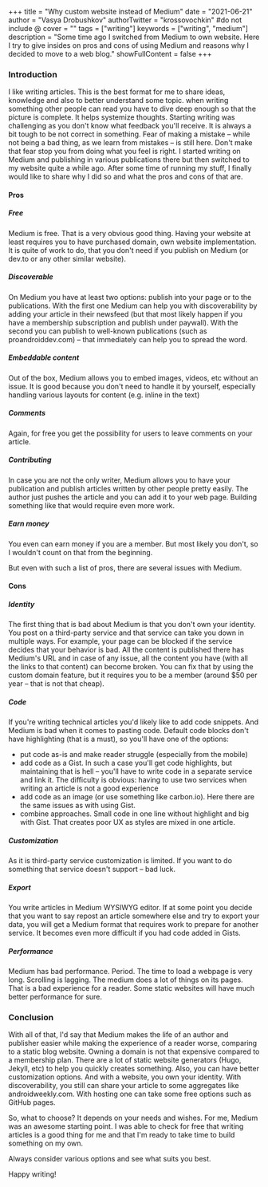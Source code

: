 +++
title = "Why custom website instead of Medium"
date = "2021-06-21"
author = "Vasya Drobushkov"
authorTwitter = "krossovochkin" #do not include @
cover = ""
tags = ["writing"]
keywords = ["writing", "medium"]
description = "Some time ago I switched from Medium to own website. Here I try to give insides on pros and cons of using Medium and reasons why I decided to move to a web blog."
showFullContent = false
+++
 
### Introduction

I like writing articles. This is the best format for me to share ideas, knowledge and also to better understand some topic. when writing something other people can read you have to dive deep enough so that the picture is complete. It helps systemize thoughts.
Starting writing was challenging as you don't know what feedback you'll receive. It is always a bit tough to be not correct in something. Fear of making a mistake – while not being a bad thing, as we learn from mistakes – is still here. Don't make that fear stop you from doing what you feel is right.
I started writing on Medium and publishing in various publications there but then switched to my website quite a while ago.
After some time of running my stuff, I finally would like to share why I did so and what the pros and cons of that are.

#### Pros

##### Free

Medium is free. That is a very obvious good thing. Having your website at least requires you to have purchased domain, own website implementation. It is quite of work to do, that you don't need if you publish on Medium (or dev.to or any other similar website).
 
##### Discoverable

On Medium you have at least two options: publish into your page or to the publications. With the first one Medium can help you with discoverability by adding your article in their newsfeed (but that most likely happen if you have a membership subscription and publish under paywall). With the second you can publish to well-known publications (such as proandroiddev.com) – that immediately can help you to spread the word.
 
##### Embeddable content

Out of the box, Medium allows you to embed images, videos, etc without an issue. It is good because you don't need to handle it by yourself, especially handling various layouts for content (e.g. inline in the text)
 
##### Comments

Again, for free you get the possibility for users to leave comments on your article.
 
##### Contributing

In case you are not the only writer, Medium allows you to have your publication and publish articles written by other people pretty easily. The author just pushes the article and you can add it to your web page. Building something like that would require even more work.
 
##### Earn money

You even can earn money if you are a member. But most likely you don't, so I wouldn't count on that from the beginning.

But even with such a list of pros, there are several issues with Medium.

#### Cons

##### Identity

The first thing that is bad about Medium is that you don't own your identity. You post on a third-party service and that service can take you down in multiple ways. For example, your page can be blocked if the service decides that your behavior is bad.
All the content is published there has Medium's URL and in case of any issue, all the content you have (with all the links to that content) can become broken. You can fix that by using the custom domain feature, but it requires you to be a member (around $50 per year – that is not that cheap).
 
##### Code

If you're writing technical articles you'd likely like to add code snippets. And Medium is bad when it comes to pasting code. Default code blocks don't have highlighting (that is a must), so you'll have one of the options:
 - put code as-is and make reader struggle (especially from the mobile)
 - add code as a Gist. In such a case you'll get code highlights, but maintaining that is hell – you'll have to write code in a separate service and link it. The difficulty is obvious: having to use two services when writing an article is not a good experience
 - add code as an image (or use something like carbon.io). Here there are the same issues as with using Gist.
 - combine approaches. Small code in one line without highlight and big with Gist. That creates poor UX as styles are mixed in one article.

##### Customization

As it is third-party service customization is limited. If you want to do something that service doesn't support – bad luck.
 
##### Export

You write articles in Medium WYSIWYG editor. If at some point you decide that you want to say repost an article somewhere else and try to export your data, you will get a Medium format that requires work to prepare for another service. It becomes even more difficult if you had code added in Gists.
 
##### Performance

Medium has bad performance. Period. The time to load a webpage is very long. Scrolling is lagging. The medium does a lot of things on its pages. That is a bad experience for a reader. Some static websites will have much better performance for sure.

### Conclusion

With all of that, I'd say that Medium makes the life of an author and publisher easier while making the experience of a reader worse, comparing to a static blog website.
Owning a domain is not that expensive compared to a membership plan.
There are a lot of static website generators (Hugo, Jekyll, etc) to help you quickly creates something.
Also, you can have better customization options.
And with a website, you own your identity.
With discoverability, you still can share your article to some aggregates like androidweekly.com.
With hosting one can take some free options such as GitHub pages.

So, what to choose?
It depends on your needs and wishes. For me, Medium was an awesome starting point. I was able to check for free that writing articles is a good thing for me and that I'm ready to take time to build something on my own.

Always consider various options and see what suits you best.

Happy writing!
